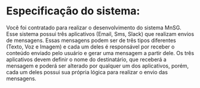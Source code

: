 # Especificação do sistema:
Você foi contratado para realizar o desenvolvimento do sistema MnSG. Esse
sistema possui três aplicativos (Email, Sms, Slack) que realizam envios de
mensagens. Essas mensagens podem ser de três tipos diferentes (Texto, Voz e
Imagem) e cada um deles é responsável por receber o conteúdo enviado pelo
usuário e gerar uma mensagem a partir dele. Os três aplicativos devem definir o
nome do destinatário, que receberá a mensagem e poderá ser alterado por
qualquer um dos aplicativos, porém, cada um deles possui sua própria lógica
para realizar o envio das mensagens.
